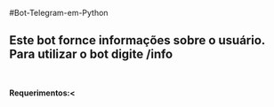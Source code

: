 #Bot-Telegram-em-Python
<h2>Este bot fornce informações sobre o usuário.
Para utilizar o bot digite /info</h2>
<br>



<b>Requerimentos:<
